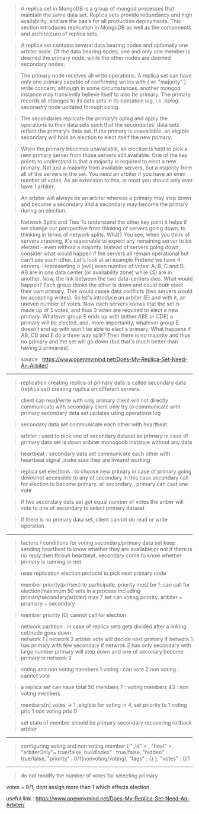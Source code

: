> A replica set in MongoDB is a group of mongod processes that maintain the same data set. 
  Replica sets provide redundancy and high availability, and are the basis for all production deployments. 
  This section introduces replication in MongoDB as well as the components and architecture of replica sets. 
  
> A replica set contains several data bearing nodes and optionally one arbiter node. 
  Of the data bearing nodes, one and only one member is deemed the primary node, while the other nodes are deemed secondary nodes.
  
> The primary node receives all write operations. 
  A replica set can have only one primary capable of confirming writes with { w: "majority" } write concern; 
  although in some circumstances, another mongod instance may transiently believe itself to also be primary. 
  The primary records all changes to its data sets in its operation log, i.e. oplog. seconadry node updated through oplog.
  
  
> The secondaries replicate the primary’s oplog and apply the operations to their data sets such that the secondaries’ 
  data sets reflect the primary’s data set. 
  If the primary is unavailable, an eligible secondary will hold an election to elect itself the new primary.

> When the primary becomes unavailable, an election is held to pick a new primary server from those servers still available. 
  One of the key points to understand is that a majority is required to elect a new primary. 
  Not just a majority from available servers, but a majority from all of the servers in the set.
  You need an arbiter if you have an even number of votes. As an extension to this, at most you should only ever have 1 arbiter.
  
> An arbiter will always be an arbiter whereas a primary may step down and 
  become a secondary and a secondary may become the primary during an election.  
  
  
> Network Splits and Ties
  To understand the other key point it helps if we change our perspective from thinking of servers going down, 
  to thinking in terms of network splits. What?
  You see, when you think of servers crashing, 
  it's reasonable to expect any remaining server to be elected - even without a majority. Instead of servers going down, 
  consider what would happen if the servers all remain operational but can't see each other. 
  Let's look at an example
  Pretend we have 4 servers - representing a [evil] even number of votes: A, B, C and D. AB are in one data center 
  (or availability zone) while CD are in another. Now, the link between the two data-centers dies. What would happen? Each group thinks the other is down and could both elect their own primary. This would cause data conflicts (two servers would be accepting writes).
  So let's introduce an arbiter (E) and with it, an uneven number of votes. 
  Now each servers knows that the set is made up of 5 votes, and thus 3 votes are required to elect a new primary. 
  Whatever group E ends up with (either ABE or CDE) a primary will be elected, and, more importantly, 
  whatever group E doesn't end up with won't be able to elect a primary.
  What happens if AB, CD and E do a three way split? Then there is no majority and thus no primary and the set will go down 
  (but that's much better than having 2 primaries).  
  
> source : https://www.openmymind.net/Does-My-Replica-Set-Need-An-Arbiter/

---

> replication
  creating replica of primary data is called secondary data (replica set)
  creating replica on different servers.

>  client can read/write with only primary
   client will not directly communicate with secondary
   client only try to communicate with primary
   secondary data set updates using operations log

>  secondary data set communicate each other
   with heartbeat

>  arbiter : used to pick one of secondary dataset as primary in case of primary data set is down
   aribiter monogodb instance without any data

>  heartbeat : secondary data set communicate each other with heartbeat signal ,make sure they are liveand working

>  replica set elections : 
   to choose new primary in case of primary going down/not accessible to any of secondary
   in this case secondary call for election to become primary.
   all secondary , primary can cast one vote

>  if two secondary data set got equal number
   of votes the ariber will vote to one of secondary to select primary dataset


>  if there is no primary data set, client 
   cannot do read or write operation.


----------------------

> factors / conditions for voting
  secondary/primary data set keep sending heartbeat to know whether they are available or not
  if there is no reply then throuh heartbeat, secondary come to know whether primary is running or not

> uses replication election protocol to pick next primary node

>  member priority(pri/sec)
   to participate, priority must be 1: can call for election(maximum 50 sets in a process including primary/secondary/arbiter)
   max 7 set can voting priority. aribiter + priamary + secondary

>  member priority (0) cannot call for election


> network partition : in case of replica sets gets divided after a linking set/node goes down   
  network 1 | network 2
  arbiter vote will decide next primary
  if network 1 has primary with few secondary
  if netwrok 2 has only secondary with large number
  primary will step down and one of seconary 
  become primary in network 2

> voting and non voting members
  1.voting : can vote
  2.non voting : cannot vote

> a replica set can have total 50 members
  7 : voting members
  43 : non voting members

> members[n].votes -> 1 ,eligible for voting
  in 4, set priority to 1
  voting prio 1
  non voting prio 0
  
>   set state of member should be 
    primary
    secondary
    recovering
    rollback
    arbiter

--------------------------------
> configuring voting and non voting member
  {
    "_id" = <number>,
    "host" = <host name: port>,
    "arbiterOnly"= true/false,
    buildIndex" : true/false,
    "hidden" : true/false,
  "priority" : 0/1(nonvoting/voting),
    "tags" : {}
  },
  "votes" : 0/1	
---------------------------------


> do not modify the number of votes for 
  selecting primary

  votes = 0/1, dont assign more than 1
  which affects election


useful link : 
https://www.openmymind.net/Does-My-Replica-Set-Need-An-Arbiter/
